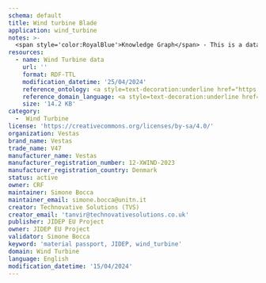 ```yaml
---
schema: default
title: Wind turbine Blade
application: wind_turbine
notes: >-
  <span style='color:RoyalBlue'>Knowledge Graph</span> - This is a dataset describing the information about a winf turnine blade product, produced by the VESTAS company.
resources:
  - name: Wind Turbine data
    url: ''
    format: RDF-TTL
    modification_datetime: '25/04/2024'
    reference_ontology: <a style=text-decoration:underline href="https://datascientiafoundation.github.io/LiveDataMaterials/datasets/JIDEP-ontology/">JIDEP Material Passport Ontology</a>
    reference_domain_language: <a style=text-decoration:underline href="https://datascientiafoundation.github.io/LiveDataMaterials/datasets/JIDEP-terminology/">JIDEP Terminology</a>
    size: '14.2 KB'
category:
  -  Wind Turbine
license: 'https://creativecommons.org/licenses/by-sa/4.0/'
organization: Vestas
brand_name: Vestas
trade_name: V47
manufacturer_name: Vestas
manufacturer_registration_number: 12-XWIND-2023
manufacturer_registration_country: Denmark
status: active
owner: CRF
maintainer: Simone Bocca
maintainer_email: simone.bocca@unitn.it 
creator: Technovative Solutions (TVS)
creator_email: 'tanvir@technovativesolutions.co.uk'
publisher: JIDEP EU Project
owner: JIDEP EU Project
validator: Simone Bocca
keyword: 'material passport, JIDEP, wind_turbine'
domain: Wind Turbine
language: English
modification_datetime: '15/04/2024'
---
```

